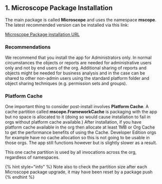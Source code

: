 

## 1. Microscope Package Installation

The main package is called **Microscope** and uses the namespace **mscope**. The latest recommended version can be installed via this link:

[Microscope Package installation URL](https://login.salesforce.com/packaging/installPackage.apexp?p0=04t8d000000DaN7AAK)
### Recommendations

We recommend that you install the app for Administrators only. In normal circumstances the objects or reports are needed for administrative users only and not by end users of the org. Additional sharing of reports and objects might be needed for business analysis and in the case can be shared to other non-admin users using the standard platform folder and object sharing techniques (e.g. permission sets and groups).
### Platform Cache

One important thing to consider post-install involves __Platform Cache__. A cache partition called __mscope.FrameworkCache__ is packaging with the app but no space is allocated to it (doing so would cause installation to fail in orgs without platform cache available.) After installation, if you have platform cache available in the org then allocate at least 1MB or Org Cache to get the performance benefits of using the Cache. Developer Edition orgs for example have no cache allocation so this is not going to be usable in those orgs. The app still functions however but is slightly slower as a result.

This one cache partition is used by all invocations across the org, regardless of namespaces. 

{% hint style="info" %}
Note also to check the partition size after each Microscope package upgrade, it may have been reset by a package push
{% endhint %}
